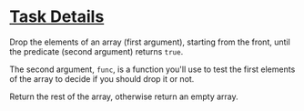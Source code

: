 # <a href="https://www.freecodecamp.org/challenges/drop-it">Task Details</a>

Drop the elements of an array (first argument), starting from the front, until the predicate (second argument) returns `true`.

The second argument, `func`, is a function you'll use to test the first elements of the array to decide if you should drop it or not.

Return the rest of the array, otherwise return an empty array.
